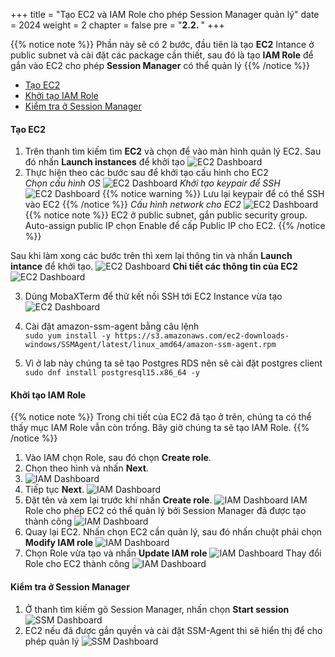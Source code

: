 +++
title = "Tạo EC2 và IAM Role cho phép Session Manager quản lý"
date = 2024
weight = 2
chapter = false
pre = "<b>2.2. </b>"
+++

{{% notice note %}}
Phần này sẽ có 2 bước, đầu tiên là tạo **EC2** Intance ở public subnet và cài đặt các package cần thiết, sau đó là tạo **IAM Role** để gắn vào EC2 cho phép **Session Manager** có thể quản lý
{{% /notice %}}

- [Tạo EC2](#tạo-ec2)
- [Khởi tạo IAM Role](#khởi-tạo-iam-role)
- [Kiểm tra ở Session Manager](#kiểm-tra-ở-session-manager)

#### Tạo EC2

1. Trên thanh tìm kiếm tìm **EC2** và chọn để vào màn hình quản lý EC2. Sau đó nhấn **Launch instances** để khởi tạo
   ![EC2 Dashboard](../../../images/2-EC2/ec2_console.jpg)
2. Thực hiện theo các bước sau để khởi tạo cấu hình cho EC2  
   _Chọn cấu hình OS_
   ![EC2 Dashboard](../../../images/2-EC2/ec2_name_OS.jpg)
   _Khởi tạo keypair để SSH_
   ![EC2 Dashboard](../../../images/2-EC2/ec2_keypair.jpg)
   {{% notice warning %}}
   Lưu lại keypair để có thể SSH vào EC2
   {{% /notice %}}
   _Cấu hình network cho EC2_
   ![EC2 Dashboard](../../../images/2-EC2/ec2_network_setting.jpg)
   {{% notice note %}}
   EC2 ở public subnet, gắn public security group.
   Auto-assign public IP chọn Enable để cấp Public IP cho EC2.
   {{% /notice %}}

Sau khi làm xong các bước trên thì xem lại thông tin và nhấn **Launch intance** để khởi tạo.
![EC2 Dashboard](../../../images/2-EC2/ec2_create_success.jpg)
**Chi tiết các thông tin của EC2**
![EC2 Dashboard](../../../images/2-EC2/ec2_detail.jpg)

3. Dùng MobaXTerm để thử kết nối SSH tới EC2 Instance vừa tạo
   ![EC2 Dashboard](../../../images/2-EC2/MobaXTerm.jpg)

4. Cài đặt amazon-ssm-agent bằng câu lệnh  
   `sudo yum install -y https://s3.amazonaws.com/ec2-downloads-windows/SSMAgent/latest/linux_amd64/amazon-ssm-agent.rpm`

5. Vì ở lab này chúng ta sẽ tạo Postgres RDS nên sẽ cài đặt postgres client  
   `sudo dnf install postgresql15.x86_64 -y`

#### Khởi tạo IAM Role

{{% notice note %}}
Trong chi tiết của EC2 đã tạo ở trên, chúng ta có thể thấy mục IAM Role vẫn còn trống. Bây giờ chúng ta sẽ tạo IAM Role.
{{% /notice %}}

1. Vào IAM chọn Role, sau đó chọn **Create role**.
2. Chọn theo hình và nhấn **Next**.
3. ![IAM Dashboard](../../../images/2-EC2/iam_ec2_role.jpg)
4. Tiếp tục **Next**.
   ![IAM Dashboard](../../../images/2-EC2/iam_ec2_role_permission.jpg)
5. Đặt tên và xem lại trước khi nhấn **Create role**.
   ![IAM Dashboard](../../../images/2-EC2/iam_ec2_role_review.jpg)
   IAM Role cho phép EC2 có thể quản lý bởi Session Manager đã được tạo thành công
   ![IAM Dashboard](../../../images/2-EC2/iam_ec2_role_success.jpg)
6. Quay lại EC2. Nhấn chọn EC2 cần quản lý, sau đó nhấn chuột phải chọn **Modify IAM role**
   ![IAM Dashboard](../../../images/2-EC2/ec2_modify_role_console.jpg)
7. Chọn Role vừa tạo và nhấn **Update IAM role**
   ![IAM Dashboard](../../../images/2-EC2/ec2_modify_role_detail.jpg)
   Thay đổi Role cho EC2 thành công
   ![IAM Dashboard](../../../images/2-EC2/ec2_modify_role_success.jpg)

#### Kiểm tra ở Session Manager

1. Ở thanh tìm kiếm gõ Session Manager, nhấn chọn **Start session**
   ![SSM Dashboard](../../../images/2-EC2/system_manager_start.jpg)
2. EC2 nếu đã được gắn quyền và cài đặt SSM-Agent thì sẽ hiển thị để cho phép quản lý
   ![SSM Dashboard](../../../images/2-EC2/system_manager_sso_0_instances.jpg)
